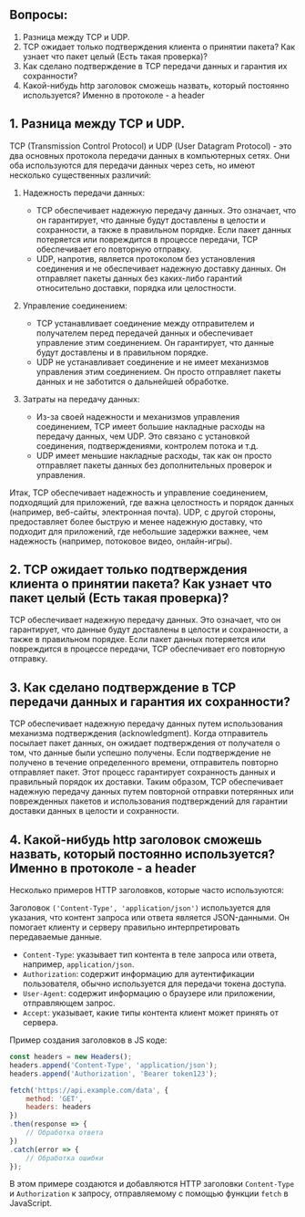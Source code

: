 ## Вопросы:
1. Разница между TCP и UDP.
2. TCP ожидает только подтверждения клиента о принятии пакета? Как узнает что пакет целый (Есть такая проверка)?
3. Как сделано подтверждение в TCP передачи данных и гарантия их сохранности?
4. Какой-нибудь http заголовок сможешь назвать, который постоянно используется? Именно в протоколе - a header

## 1. Разница между TCP и UDP.

TCP (Transmission Control Protocol) и UDP (User Datagram Protocol) - это два основных протокола передачи данных в компьютерных сетях. Они оба используются для передачи данных через сеть, но имеют несколько существенных различий:

1. Надежность передачи данных:
   - TCP обеспечивает надежную передачу данных. Это означает, что он гарантирует, что данные будут доставлены в целости и сохранности, а также в правильном порядке. Если пакет данных потеряется или повреждится в процессе передачи, TCP обеспечивает его повторную отправку.
   - UDP, напротив, является протоколом без установления соединения и не обеспечивает надежную доставку данных. Он отправляет пакеты данных без каких-либо гарантий относительно доставки, порядка или целостности.

2. Управление соединением:
   - TCP устанавливает соединение между отправителем и получателем перед передачей данных и обеспечивает управление этим соединением. Он гарантирует, что данные будут доставлены и в правильном порядке.
   - UDP не устанавливает соединение и не имеет механизмов управления этим соединением. Он просто отправляет пакеты данных и не заботится о дальнейшей обработке.

3. Затраты на передачу данных:
   - Из-за своей надежности и механизмов управления соединением, TCP имеет большие накладные расходы на передачу данных, чем UDP. Это связано с установкой соединения, подтверждениями, контролем потока и т.д.
   - UDP имеет меньшие накладные расходы, так как он просто отправляет пакеты данных без дополнительных проверок и управления.

Итак, TCP обеспечивает надежность и управление соединением, подходящий для приложений, где важна целостность и порядок данных (например, веб-сайты, электронная почта). UDP, с другой стороны, предоставляет более быструю и менее надежную доставку, что подходит для приложений, где небольшие задержки важнее, чем надежность (например, потоковое видео, онлайн-игры).

## 2. TCP ожидает только подтверждения клиента о принятии пакета? Как узнает что пакет целый (Есть такая проверка)?

TCP обеспечивает надежную передачу данных. Это означает, что он гарантирует, что данные будут доставлены в целости и сохранности, а также в правильном порядке. Если пакет данных потеряется или повреждится в процессе передачи, TCP обеспечивает его повторную отправку.

## 3. Как сделано подтверждение в TCP передачи данных и гарантия их сохранности?

TCP обеспечивает надежную передачу данных путем использования механизма подтверждения (acknowledgment). Когда отправитель посылает пакет данных, он ожидает подтверждения от получателя о том, что данные были успешно получены. Если подтверждение не получено в течение определенного времени, отправитель повторно отправляет пакет. Этот процесс гарантирует сохранность данных и правильный порядок их доставки. Таким образом, TCP обеспечивает надежную передачу данных путем повторной отправки потерянных или поврежденных пакетов и использования подтверждений для гарантии доставки данных в целости и сохранности.

## 4. Какой-нибудь http заголовок сможешь назвать, который постоянно используется? Именно в протоколе - a header

Несколько примеров HTTP заголовков, которые часто используются:

Заголовок `('Content-Type', 'application/json')` используется для указания, что контент запроса или ответа является JSON-данными. Он помогает клиенту и серверу правильно интерпретировать передаваемые данные.

- `Content-Type`: указывает тип контента в теле запроса или ответа, например, `application/json`.
- `Authorization`: содержит информацию для аутентификации пользователя, обычно используется для передачи токена доступа.
- `User-Agent`: содержит информацию о браузере или приложении, отправляющем запрос.
- `Accept`: указывает, какие типы контента клиент может принять от сервера.

Пример создания заголовков в JS коде:

```javascript
const headers = new Headers();
headers.append('Content-Type', 'application/json');
headers.append('Authorization', 'Bearer token123');

fetch('https://api.example.com/data', {
    method: 'GET',
    headers: headers
})
.then(response => {
    // Обработка ответа
})
.catch(error => {
    // Обработка ошибки
});
```

В этом примере создаются и добавляются HTTP заголовки `Content-Type` и `Authorization` к запросу, отправляемому с помощью функции `fetch` в JavaScript.
